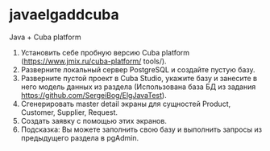# javaelgaddcuba

Java + Cuba platform
1. Установить себе пробную версию Cuba platform (https://www.jmix.ru/cuba-platform/
tools/).
2. Разверните локальный сервер PostgreSQL и создайте пустую базу.
3. Разверните пустой проект в Cuba Studio, укажите базу и занесите в него модель данных
из раздела (Использована база БД из задания https://github.com/SergeiBog/ElgJavaTest).
4. Сгенерировать master detail экраны для сущностей Product, Customer, Supplier, Request.
5. Создать заявку с помощью этих экранов.
6. Подсказка: Вы можете заполнить свою базу и выполнить запросы из предыдущего раздела
в pgAdmin.
